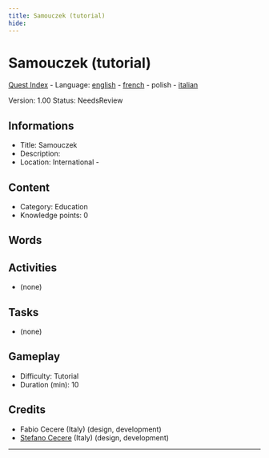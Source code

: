 ```yaml
---
title: Samouczek (tutorial)
hide:
---
```


# Samouczek (tutorial)
[Quest Index](./index.pl.md) - Language: [english](./tutorial.md) - [french](./tutorial.fr.md) - polish - [italian](./tutorial.it.md)

Version: 1.00
Status: NeedsReview

## Informations

- Title: Samouczek
- Description: 
- Location: International - 
## Content
- Category: Education
- Knowledge points: 0
## Words
## Activities
- (none)

## Tasks
- (none)
## Gameplay
- Difficulty: Tutorial
- Duration (min): 10
## Credits
- Fabio Cecere (Italy) (design, development)
- [Stefano Cecere](https://stefanocecere.com) (Italy) (design, development)

---

